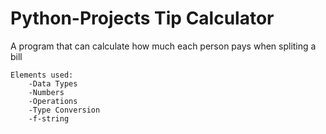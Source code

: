 # Python-Projects Tip Calculator

A program that can calculate how much each person pays when spliting a bill
    
    Elements used:
        -Data Types
        -Numbers
        -Operations
        -Type Conversion
        -f-string
